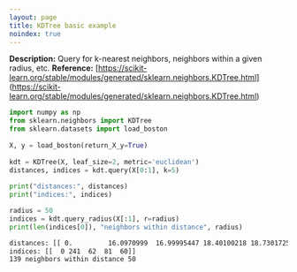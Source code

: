 ```yaml
---
layout: page
title: KDTree basic example
noindex: true
---
```



**Description:** Query for k-nearest neighbors, neighbors within a given radius, etc.
**Reference:** [https://scikit-learn.org/stable/modules/generated/sklearn.neighbors.KDTree.html]
               (https://scikit-learn.org/stable/modules/generated/sklearn.neighbors.KDTree.html)


```python
import numpy as np 
from sklearn.neighbors import KDTree 
from sklearn.datasets import load_boston 
 
X, y = load_boston(return_X_y=True) 
 
kdt = KDTree(X, leaf_size=2, metric='euclidean') 
distances, indices = kdt.query(X[0:1], k=5) 
 
print("distances:", distances) 
print("indices:", indices) 

radius = 50
indices = kdt.query_radius(X[:1], r=radius)
print(len(indices[0]), "neighbors within distance", radius)
```


```bash
distances: [[ 0.         16.0970999  16.99995447 18.40100218 18.73017253]]
indices: [[  0 241  62  81  60]]
139 neighbors within distance 50
```

